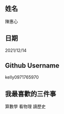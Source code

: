 姓名
----
陳惠心

日期
----
2021/12/14

Github Username
---------------
kelly0971765970

我最喜歡的三件事
--------------
算數學 看物理 讀歷史